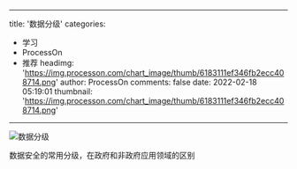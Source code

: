 
---
title: '数据分级'
categories: 
 - 学习
 - ProcessOn
 - 推荐
headimg: 'https://img.processon.com/chart_image/thumb/6183111ef346fb2ecc408714.png'
author: ProcessOn
comments: false
date: 2022-02-18 05:19:01
thumbnail: 'https://img.processon.com/chart_image/thumb/6183111ef346fb2ecc408714.png'
---

<div>   
<img class="thumb" alt="数据分级" src="https://img.processon.com/chart_image/thumb/6183111ef346fb2ecc408714.png" referrerpolicy="no-referrer">
<p>数据安全的常用分级，在政府和非政府应用领域的区别</p>  
</div>
            